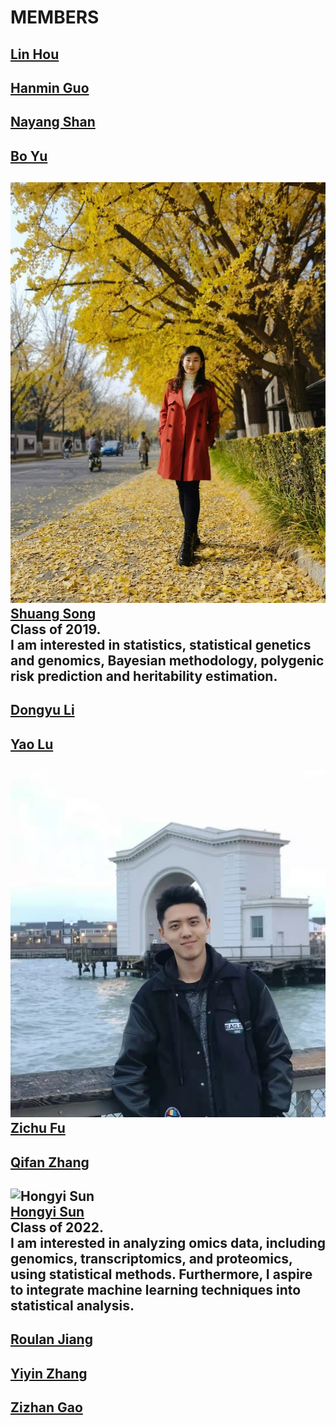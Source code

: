 # MEMBERS
[Lin Hou](https://github.com/houlresearch/MEMBERS/blob/main/LIN%20HOU.md)
---
[Hanmin Guo](https://github.com/houlresearch/MEMBERS/blob/main/HANMIN%20GUO.md)
---
[Nayang Shan](https://github.com/houlresearch/MEMBERS/blob/main/NAYANG%20SHAN.md)
---
[Bo Yu](https://github.com/houlresearch/MEMBERS/blob/main/BO%20YU.md)
---
![Shuang Song](https://raw.githubusercontent.com/houlresearch/Tests/main/songshuang.jpg)  
[Shuang Song](https://github.com/houlresearch/MEMBERS/blob/main/SHUANG%20SONG.md)  
Class of 2019.  
I am interested in statistics, statistical genetics and genomics, Bayesian methodology, polygenic risk prediction and heritability estimation.  
---
[Dongyu Li](https://github.com/houlresearch/MEMBERS/blob/main/DONGYU%20LI.md)
---
[Yao Lu](https://github.com/houlresearch/MEMBERS/blob/main/YAO%20LU.md)  
---
![Zichu Fu](https://raw.githubusercontent.com/houlresearch/Tests/main/fuzichu.jpg)  
[Zichu Fu](https://github.com/houlresearch/MEMBERS/blob/main/ZICHU%20FU.md)  
---
[Qifan Zhang](https://github.com/houlresearch/MEMBERS/blob/main/QIFAN%20ZHANG.md)  
---
![Hongyi Sun](https://raw.githubusercontent.com/houlresearch/Tests/main/sunhongyi.png)  
[Hongyi Sun](https://github.com/houlresearch/MEMBERS/blob/main/HONGYI%20SUN.md)  
Class of 2022.  
I am interested in analyzing omics data, including genomics, transcriptomics, and proteomics, using statistical methods. Furthermore, I aspire to integrate machine learning techniques into statistical analysis.  
---
[Roulan Jiang](https://github.com/houlresearch/MEMBERS/blob/main/ROULAN%20JIANG.md)
---
[Yiyin Zhang](https://github.com/houlresearch/MEMBERS/blob/main/YIYIN%20ZHANG.md)
---
[Zizhan Gao](https://github.com/houlresearch/MEMBERS/blob/main/ZIZHAN%20GAO.md)
---
